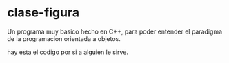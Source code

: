 # clase-figura
Un programa muy basico hecho en C++, para poder entender el paradigma de la programacion orientada a objetos.

hay esta el codigo por si a alguien le sirve.

